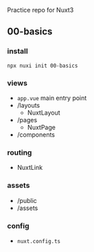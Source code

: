 Practice repo for Nuxt3 

## 00-basics
### install
```shell
npx nuxi init 00-basics
```

### views 
- ```app.vue```  main entry point
- /layouts
  - NuxtLayout
- /pages
  - NuxtPage 
- /components 

### routing 
- NuxtLink

### assets 
- /public
- /assets 

### config
- ```nuxt.config.ts```